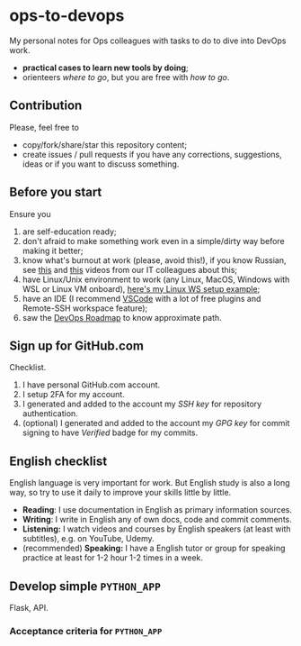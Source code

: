 # ops-to-devops

My personal notes for Ops colleagues with tasks to do to dive into DevOps work.

* **practical cases to learn new tools by doing**;
* orienteers _where to go_, but you are free with _how to go_.

## Contribution

Please, feel free to

* copy/fork/share/star this repository content;
* create issues / pull requests if you have any corrections, suggestions, ideas or if you want to discuss something.

## Before you start

Ensure you

1. are self-education ready;
2. don't afraid to make something work even in a simple/dirty way before making it better;
3. know what's burnout at work (please, avoid this!), if you know Russian, see [this](https://youtu.be/TeSOcYzwx9A) and [this](https://youtu.be/fppiS0gUX7A) videos from our IT colleagues about this;
4. have Linux/Unix environment to work (any Linux, MacOS, Windows with WSL or Linux VM onboard), [here's my Linux WS setup example](https://github.com/and1er/linux-ws);
5. have an IDE (I recommend [VSCode](https://code.visualstudio.com/) with a lot of free plugins and Remote-SSH workspace feature);
6. saw the [DevOps Roadmap](https://roadmap.sh/devops) to know approximate path.

## Sign up for GitHub.com

Checklist.

1. I have personal GitHub.com account.
2. I setup 2FA for my account.
3. I generated and added to the account my _SSH key_ for repository authentication.
4. (optional) I generated and added to the account my _GPG key_ for commit signing to have _Verified_ badge for my commits.


## English checklist

English language is very important for work. But English study is also a long way, so try to use it daily to improve your skills little by little.

* **Reading**: I use documentation in English as primary information sources.
* **Writing**: I write in English any of own docs, code and commit comments.
* **Listening:** I watch videos and courses by English speakers (at least with subtitles), e.g. on YouTube, Udemy.
* (recommended) **Speaking:** I have a English tutor or group for speaking practice at least for 1-2 hour 1-2 times in a week.

## Develop simple `PYTHON_APP`

Flask, API.

### Acceptance criteria for `PYTHON_APP`



